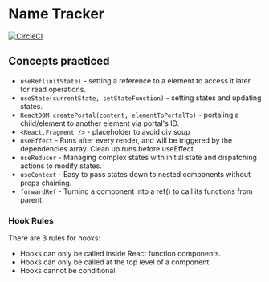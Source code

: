 # Name Tracker
[![CircleCI](https://circleci.com/gh/yiqu/name-tracker/tree/master.svg?style=svg)](https://circleci.com/gh/yiqu/name-tracker/tree/master)

## Concepts practiced

- ```useRef(initState)``` - setting a reference to a element to access it later for read operations.
- ```useState(currentState, setStateFunction)``` - setting states and updating states.
- ```ReactDOM.createPortal(content, elementToPortalTo)``` - portaling a child/element to another element via portal's ID.
- ```<React.Fragment />``` - placeholder to avoid div soup
- ```useEffect``` - Runs after every render, and will be triggered by the dependencies array. Clean up runs before useEffect.
- ```useReducer``` - Managing complex states with initial state and dispatching actions to modify states.
- ```useContext``` - Easy to pass states down to nested components without props chaining.
- ```forwardRef``` - Turning a component into a ref() to call its functions from parent.

### Hook Rules

There are 3 rules for hooks:

- Hooks can only be called inside React function components.
- Hooks can only be called at the top level of a component.
- Hooks cannot be conditional